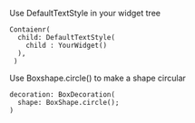 Use DefaultTextStyle in your widget tree
```
Contaienr(
  child: DefaultTextStyle(
    child : YourWidget()
  ),
 )
```
Use Boxshape.circle() to make a shape circular 
```
decoration: BoxDecoration(
  shape: BoxShape.circle(); 
)
```
